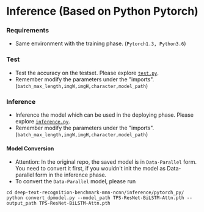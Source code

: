 # Inference (Based on Python Pytorch)

### Requirements
- Same environment with the training phase. (```Pytorch1.3, Python3.6```)

### Test
- Test the accuracy on the testset. Please explore [```test.py```](./test.py).
- Remember modify the parameters under the "imports".(```batch_max_length,imgW,imgH,character,model_path```)

### Inference
- Inference the model which can be used in the deploying phase. Please explore [```inference.py```](./inference.py).
- Remember modify the parameters under the "imports".(```batch_max_length,imgW,imgH,character,model_path```)

#### Model Conversion
* Attention: In the original repo, the saved model is in ```Data-Parallel``` form. You need to convert it first, if you wouldn't init the model as Data-parallel form in the inference phase.
* To convert the ```Data-Parallel``` model, please run
```
cd deep-text-recognition-benchmark-mnn-ncnn/inference/pytorch_py/
python convert_dpmodel.py --model_path TPS-ResNet-BiLSTM-Attn.pth --output_path TPS-ResNet-BiLSTM-Attn.pth
```
